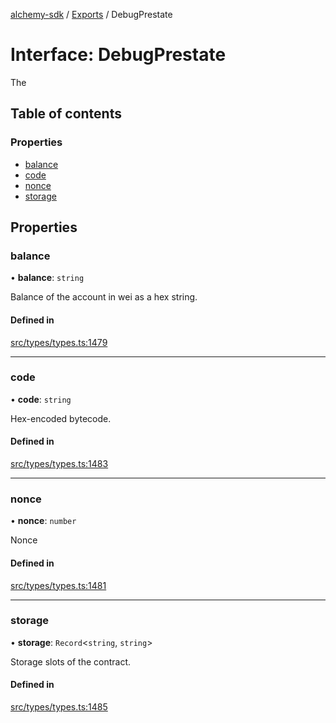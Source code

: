 [alchemy-sdk](../README.md) / [Exports](../modules.md) / DebugPrestate

# Interface: DebugPrestate

The

## Table of contents

### Properties

- [balance](DebugPrestate.md#balance)
- [code](DebugPrestate.md#code)
- [nonce](DebugPrestate.md#nonce)
- [storage](DebugPrestate.md#storage)

## Properties

### balance

• **balance**: `string`

Balance of the account in wei as a hex string.

#### Defined in

[src/types/types.ts:1479](https://github.com/alchemyplatform/alchemy-sdk-js/blob/7ae04a5/src/types/types.ts#L1479)

___

### code

• **code**: `string`

Hex-encoded bytecode.

#### Defined in

[src/types/types.ts:1483](https://github.com/alchemyplatform/alchemy-sdk-js/blob/7ae04a5/src/types/types.ts#L1483)

___

### nonce

• **nonce**: `number`

Nonce

#### Defined in

[src/types/types.ts:1481](https://github.com/alchemyplatform/alchemy-sdk-js/blob/7ae04a5/src/types/types.ts#L1481)

___

### storage

• **storage**: `Record`<`string`, `string`\>

Storage slots of the contract.

#### Defined in

[src/types/types.ts:1485](https://github.com/alchemyplatform/alchemy-sdk-js/blob/7ae04a5/src/types/types.ts#L1485)
